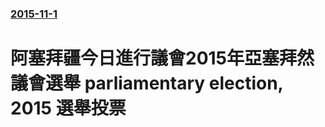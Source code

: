 ### [2015-11-1](/news/2015/11/1/index.md)

##### 
# 阿塞拜疆今日進行議會2015年亞塞拜然議會選舉 parliamentary election, 2015 選舉投票



